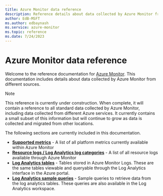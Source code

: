 ```yaml
---
title: Azure Monitor data reference
description: Reference details about data collected by Azure Monitor from different sources.
author: EdB-MSFT
ms.author: edbaynash
ms.service: azure-monitor
ms.topic: reference
ms.date: 7/24/2023
---
```

# Azure Monitor data reference
Welcome to the reference documentation for [Azure Monitor](/azure/azure-monitor/). This documentation includes details about data collected by Azure Monitor from different sources.

> [!NOTE]
> This reference is currently under construction. When complete, it will contain a reference to all standard data collected by Azure Monitor, including data collected from different Azure services. It currently contains a small subset of this information but will continue to grow as data is collected and migrated from other locations.

The following sections are currently included in this documentation.

- [**Supported metrics**](./metrics-index.md)  - A list of all platform  metrics currently available within Azure Monitor
- [**Resource logs / Log Analytics log categories**](./logs-index.md)  - A list of all resource logs available through Azure Monitor 
- [**Log Analytics tables**](./tables-category.md) - Tables stored in Azure Monitor Logs. These are the same tables viewable and queryable through the Log Analytics interface in the Azure portal.
- [**Log Analytics sample queries**](./queries-by-table.md) - Sample queries to retrieve data from the log analytics tables. These queries are also available in the Log Analytics workspace.
